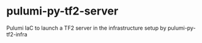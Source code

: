 # pulumi-py-tf2-server
Pulumi IaC to launch a TF2 server in the infrastructure setup by pulumi-py-tf2-infra
